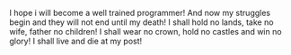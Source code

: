 I hope i will become a well trained programmer!
And now my struggles begin and they will not end until my death!
I shall hold no lands, take no wife, father no children!
I shall wear no crown, hold no castles and win no glory!
I shall live and die at my post!
